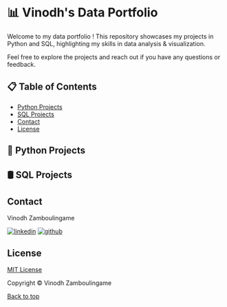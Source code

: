 <a name="readme-top"></a>

# 📊 Vinodh's Data Portfolio

Welcome to my data portfolio ! This repository showcases my projects in Python and SQL, highlighting my skills in data analysis & visualization.

Feel free to explore the projects and reach out if you have any questions or feedback.


## 📋 Table of Contents
- [Python Projects](#-python-projects)
- [SQL Projects](#️-sql-projects)
- [Contact](#contact)
- [License](#license)


## 🐍 Python Projects


## 🛢️ SQL Projects


## Contact

Vinodh Zamboulingame

[![linkedin][linkedin-badge]][linkedin-url]
[![github][github-badge]][github-url]

## License

[MIT License][license-url]

Copyright © Vinodh Zamboulingame

<p align="left"><a href="#readme-top">Back to top</a></p>

<!-- BADGE LINKS -->

[license-url]: https://github.com/vzamboulingame/data-portfolio/blob/main/LICENSE
[linkedin-badge]: https://img.shields.io/badge/LinkedIn-0077B5?logo=linkedin&logoColor=white
[linkedin-url]: https://www.linkedin.com/in/vzamboulingame
[github-badge]: https://img.shields.io/badge/GitHub-0a0a0a?logo=github&logoColor=white
[github-url]: https://github.com/vzamboulingame
